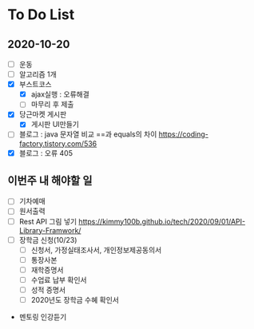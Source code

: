 # To Do List

## 2020-10-20

- [ ] 운동
- [ ] 알고리즘 1개
- [x] 부스트코스
  - [x] ajax실행 : 오류해결
  - [ ] 마무리 후 제출
- [x] 당근마켓 게시판
  - [x] 게시판 UI만들기
- [ ] 블로그 : java 문자열 비교 ==과 equals의 차이 <https://coding-factory.tistory.com/536>
- [x] 블로그 : 오류 405

## 이번주 내 해야할 일

- [ ] 기차예매
- [ ] 원서출력
- [ ] Rest API 그림 넣기 <https://kimmy100b.github.io/tech/2020/09/01/API-Library-Framwork/>
- [ ] 장학금 신청(10/23)
    - [ ] 신청서, 가정실태조사서, 개인정보제공동의서
    - [ ] 통장사본
    - [ ] 재학증명서
    - [ ] 수업료 납부 확인서
    - [ ] 성적 증명서
    - [ ] 2020년도 장학금 수혜 확인서
- 멘토링 인강듣기